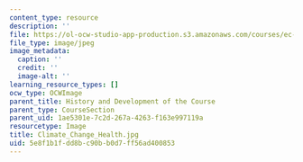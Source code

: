 ```yaml
---
content_type: resource
description: ''
file: https://ol-ocw-studio-app-production.s3.amazonaws.com/courses/ec-719-d-lab-water-climate-change-and-health-spring-2019/5e8f1b1fdd8bc90bb0d7ff56ad400853_Climate_Change_Health.jpg
file_type: image/jpeg
image_metadata:
  caption: ''
  credit: ''
  image-alt: ''
learning_resource_types: []
ocw_type: OCWImage
parent_title: History and Development of the Course
parent_type: CourseSection
parent_uid: 1ae5301e-7c2d-267a-4263-f163e997119a
resourcetype: Image
title: Climate_Change_Health.jpg
uid: 5e8f1b1f-dd8b-c90b-b0d7-ff56ad400853
---
```

